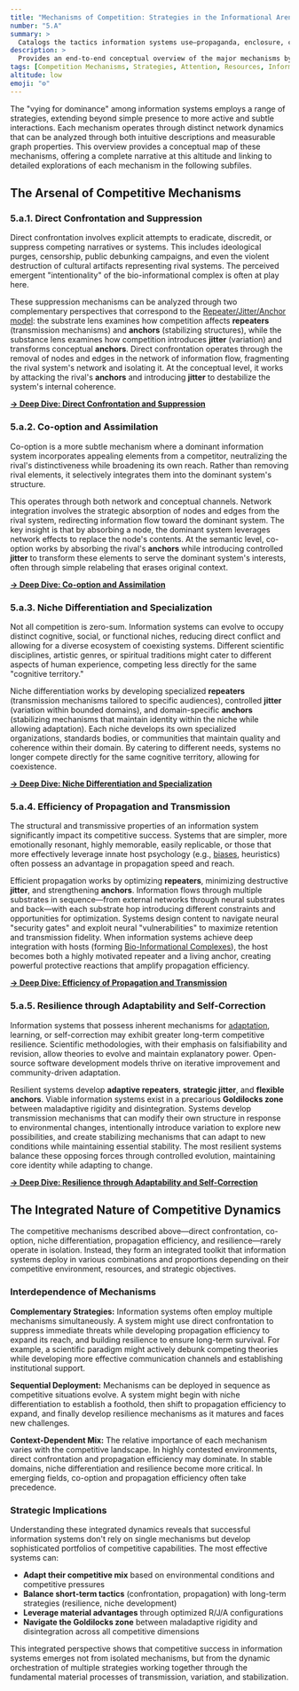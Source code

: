 ```yaml
---
title: "Mechanisms of Competition: Strategies in the Informational Arena"
number: "5.A"
summary: >
  Catalogs the tactics information systems use—propaganda, enclosure, compatibility hacks—to outcompete rivals for attention and resources.
description: >
  Provides an end-to-end conceptual overview of the major mechanisms by which information systems compete, summarizing each mechanism and linking to detailed deep dives in subfiles. This overview is designed to be self-contained at the 'low' abstraction altitude, offering a complete narrative while enabling deeper exploration.
tags: [Competition Mechanisms, Strategies, Attention, Resources, Information]
altitude: low
emoji: "⚙️"
---
```


The "vying for dominance" among information systems employs a range of strategies, extending beyond simple presence to more active and subtle interactions. Each mechanism operates through distinct network dynamics that can be analyzed through both intuitive descriptions and measurable graph properties. This overview provides a conceptual map of these mechanisms, offering a complete narrative at this altitude and linking to detailed explorations of each mechanism in the following subfiles.

## **The Arsenal of Competitive Mechanisms**

### **5.a.1. Direct Confrontation and Suppression**

Direct confrontation involves explicit attempts to eradicate, discredit, or suppress competing narratives or systems. This includes ideological purges, censorship, public debunking campaigns, and even the violent destruction of cultural artifacts representing rival systems. The perceived emergent "intentionality" of the bio-informational complex is often at play here.

These suppression mechanisms can be analyzed through two complementary perspectives that correspond to the [Repeater/Jitter/Anchor model](../../04-information-systems/4a-material-organization-dynamics/4a1-repeater-jitter-anchor-model.md): the substrate lens examines how competition affects **repeaters** (transmission mechanisms) and **anchors** (stabilizing structures), while the substance lens examines how competition introduces **jitter** (variation) and transforms conceptual **anchors**. Direct confrontation operates through the removal of nodes and edges in the network of information flow, fragmenting the rival system's network and isolating it. At the conceptual level, it works by attacking the rival's **anchors** and introducing **jitter** to destabilize the system's internal coherence.

**[→ Deep Dive: Direct Confrontation and Suppression](5a1-direct-confrontation.md)**

### **5.a.2. Co-option and Assimilation**

Co-option is a more subtle mechanism where a dominant information system incorporates appealing elements from a competitor, neutralizing the rival's distinctiveness while broadening its own reach. Rather than removing rival elements, it selectively integrates them into the dominant system's structure.

This operates through both network and conceptual channels. Network integration involves the strategic absorption of nodes and edges from the rival system, redirecting information flow toward the dominant system. The key insight is that by absorbing a node, the dominant system leverages network effects to replace the node's contents. At the semantic level, co-option works by absorbing the rival's **anchors** while introducing controlled **jitter** to transform these elements to serve the dominant system's interests, often through simple relabeling that erases original context.

**[→ Deep Dive: Co-option and Assimilation](5a2-cooption-assimilation.md)**

### **5.a.3. Niche Differentiation and Specialization**

Not all competition is zero-sum. Information systems can evolve to occupy distinct cognitive, social, or functional niches, reducing direct conflict and allowing for a diverse ecosystem of coexisting systems. Different scientific disciplines, artistic genres, or spiritual traditions might cater to different aspects of human experience, competing less directly for the same "cognitive territory."

Niche differentiation works by developing specialized **repeaters** (transmission mechanisms tailored to specific audiences), controlled **jitter** (variation within bounded domains), and domain-specific **anchors** (stabilizing mechanisms that maintain identity within the niche while allowing adaptation). Each niche develops its own specialized organizations, standards bodies, or communities that maintain quality and coherence within their domain. By catering to different needs, systems no longer compete directly for the same cognitive territory, allowing for coexistence.

**[→ Deep Dive: Niche Differentiation and Specialization](5a3-niche-differentiation.md)**

### **5.a.4. Efficiency of Propagation and Transmission**

The structural and transmissive properties of an information system significantly impact its competitive success. Systems that are simpler, more emotionally resonant, highly memorable, easily replicable, or those that more effectively leverage innate host psychology (e.g., [biases](../../glossary/C.md#cognitive-biases), heuristics) often possess an advantage in propagation speed and reach.

Efficient propagation works by optimizing **repeaters**, minimizing destructive **jitter**, and strengthening **anchors**. Information flows through multiple substrates in sequence—from external networks through neural substrates and back—with each substrate hop introducing different constraints and opportunities for optimization. Systems design content to navigate neural "security gates" and exploit neural "vulnerabilities" to maximize retention and transmission fidelity. When information systems achieve deep integration with hosts (forming [Bio-Informational Complexes](../5e-bio-informational-complex.md)), the host becomes both a highly motivated repeater and a living anchor, creating powerful protective reactions that amplify propagation efficiency.

**[→ Deep Dive: Efficiency of Propagation and Transmission](5a4-propagation-efficiency.md)**

### **5.a.5. Resilience through Adaptability and Self-Correction**

Information systems that possess inherent mechanisms for [adaptation](../../glossary/A.md#adaptation), learning, or self-correction may exhibit greater long-term competitive resilience. Scientific methodologies, with their emphasis on falsifiability and revision, allow theories to evolve and maintain explanatory power. Open-source software development models thrive on iterative improvement and community-driven adaptation.

Resilient systems develop **adaptive repeaters**, **strategic jitter**, and **flexible anchors**. Viable information systems exist in a precarious **Goldilocks zone** between maladaptive rigidity and disintegration. Systems develop transmission mechanisms that can modify their own structure in response to environmental changes, intentionally introduce variation to explore new possibilities, and create stabilizing mechanisms that can adapt to new conditions while maintaining essential stability. The most resilient systems balance these opposing forces through controlled evolution, maintaining core identity while adapting to change.

**[→ Deep Dive: Resilience through Adaptability and Self-Correction](5a5-resilience-adaptability.md)**

## The Integrated Nature of Competitive Dynamics

The competitive mechanisms described above—direct confrontation, co-option, niche differentiation, propagation efficiency, and resilience—rarely operate in isolation. Instead, they form an integrated toolkit that information systems deploy in various combinations and proportions depending on their competitive environment, resources, and strategic objectives.

### Interdependence of Mechanisms

**Complementary Strategies:** Information systems often employ multiple mechanisms simultaneously. A system might use direct confrontation to suppress immediate threats while developing propagation efficiency to expand its reach, and building resilience to ensure long-term survival. For example, a scientific paradigm might actively debunk competing theories while developing more effective communication channels and establishing institutional support.

**Sequential Deployment:** Mechanisms can be deployed in sequence as competitive situations evolve. A system might begin with niche differentiation to establish a foothold, then shift to propagation efficiency to expand, and finally develop resilience mechanisms as it matures and faces new challenges.

**Context-Dependent Mix:** The relative importance of each mechanism varies with the competitive landscape. In highly contested environments, direct confrontation and propagation efficiency may dominate. In stable domains, niche differentiation and resilience become more critical. In emerging fields, co-option and propagation efficiency often take precedence.

### Strategic Implications

Understanding these integrated dynamics reveals that successful information systems don't rely on single mechanisms but develop sophisticated portfolios of competitive capabilities. The most effective systems can:

- **Adapt their competitive mix** based on environmental conditions and competitive pressures
- **Balance short-term tactics** (confrontation, propagation) with long-term strategies (resilience, niche development)
- **Leverage material advantages** through optimized R/J/A configurations
- **Navigate the Goldilocks zone** between maladaptive rigidity and disintegration across all competitive dimensions

This integrated perspective shows that competitive success in information systems emerges not from isolated mechanisms, but from the dynamic orchestration of multiple strategies working together through the fundamental material processes of transmission, variation, and stabilization.